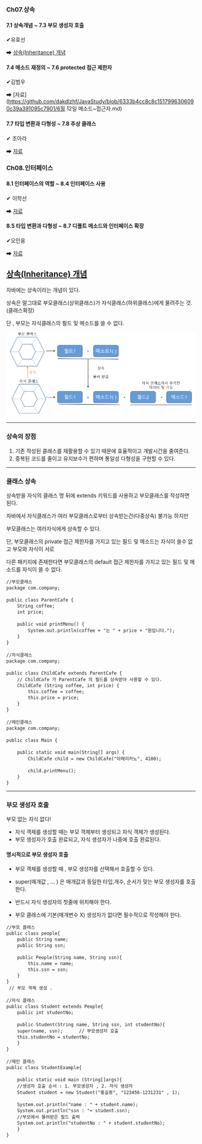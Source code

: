 ### Ch07.상속

#### 7.1 상속개념 ~ 7.3 부모 생성자 호출

✔유효선

➡ [상속(Inheritance) 개념](상속(Inheritance)-개념)

#### 7.4 메소드 재정의 ~ 7.6 protected 접근 제한자

✔김범우

➡ [자료](https://github.com/dakdlzhf/JavaStudy/blob/6333b4cc8c8c1517996306090c39a391095c7901/6월 12일 메소드~접근자.md)

#### 7.7 타입 변환과 다형성 ~ 7.8 추상 클래스

✔ 조아라

➡ [자료](https://github.com/ara0114/TIL/blob/d253a6af832039aca7792c34a97145d720db17ec/JAVA/TypeConversion,AbstractClass.md)

### Ch08.인터페이스

#### 8.1 인터페이스의 역할 ~ 8.4 인터페이스 사용

✔ 이학선

➡ [자료](https://github.com/gkrtjs406/TIL/blob/78eac469cbad8bfabd396a6d7977f86679fcc3d1/Java/인터페이스.md)

#### 8.5 타입 변환과 다형성 ~ 8.7 디폴트 메소드와 인터페이스 확장

✔오인웅

➡ [자료](https://github.com/mn00149/JavaStudy/blob/6da25828e31d271b36786e996f00e2f4f8cea345/study.md)

## [상속(Inheritance) 개념]()

자바에는 상속이라는 개념이 있다.

상속은 말그대로 부모클래스(상위클래스)가 자식클래스(하위클래스)에게 물려주는 것. (클래스확장)

단 , 부모는 자식클래스의 필드 및 메소드를 쓸 수 없다.

![상속](https://github.com/yhs0429/JavaStudy/blob/master/img/%EC%83%81%EC%86%8D%EA%B0%9C%EB%85%90.png)

---

### 상속의 장점

1. 기존 작성된 클래스를 재활용할 수 있기 때문에 효율적이고 개발시간을 줄여준다.
2. 중복된 코드를 줄이고 유지보수가 편하며 통일성 다형성을 구현할 수 있다.

---

### 클래스 상속

상속받을 자식의 클래스 명 뒤에 extends 키워드를 사용하고 부모클래스를 작성하면 된다.

자바에서 자식클래스가 여러 부모클래스로부터 상속받는건(다중상속) 불가능 하지만

부모클래스는 여러자식에게 상속할 수 있다.

단, 부모클래스의 private 접근 제한자를 가지고 있는 필드 및 메소드는 자식이 쓸수 없고 부모와 자식이 서로 

다른 패키지에 존재한다면 부모클래스의 default 접근 제한자를 가지고 있는 필드 및 메소드를 자식이 쓸 수 없다.

```
//부모클래스
package com.company;

public class ParentCafe {
    String coffee;
    int price;

    public void printMenu() {
        System.out.println(coffee + "는 " + price + "원입니다.");
    }
}

//자식클래스
package com.company;

public class ChildCafe extends ParentCafe {
    // ChildCafe 가 ParentCafe 의 필드를 상속받아 사용할 수 있다.
    ChildCafe (String coffee, int price) {
        this.coffee = coffee;
        this.price = price;
    }
}

//메인클래스
package com.company;

public class Main {

    public static void main(String[] args) {
        ChildCafe child = new ChildCafe("아메리카노", 4100);

        child.printMenu();
    }
}
```



---

### 부모 생성자 호출

부모 없는 자식 없다!

- 자식 객체를 생성할 때는 부모 객체부터 생성되고 자식 객체가 생성된다.
- 부모 생성자가 호출 완료되고, 자식 생성자가 나중에 호출 완료된다.

#### 명시적으로 부모 생성자 호출

- 부모 객체를 생성할 때 , 부모 생성자를 선택해서 호출할 수 있다.

- super(매개값 , ... ) 은 매개값과 동일한 타입,개수, 순서가 맞는 부모 생성자를 호출한다.
- 반드시 자식 생성자의 첫줄에 위치해야 한다.
- 부모 클래스에 기본(매개변수 X) 생성자가 없다면 필수적으로 작성해야 한다.

```
//부모 클래스
public class people{
	public String name;
	public String ssn;
	
	public People(String name, String ssn){
		this.name = name;
		this.ssn = ssn;
	}
}
 // 부모 객체 생성 .
 
//자식 클래스
public class Student extends People{
	public int studentNo;
	
	public Student(String name, String ssn, int studentNo){
	super(name, ssn);      // 부모생성자 호출
	this.studentNo = studentNo;
	}
}

//메인 클래스
public class StudentExample{

	public static void main (String[]args){
	//생성자 호출 순서 : 1. 부모생성자 , 2. 자식 생성자
	Student student = new Student("홍길동", "123456-1231231" , 1);
	
	System.out.println("name : " + student.name);
	System.out.println("ssn : "+ student.ssn);
	//부모에서 물려받은 필드 출력
	System.out.println("studentNo : " + student.studentNo);
	}
}
```

